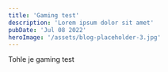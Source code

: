 ```yaml
---
title: 'Gaming test'
description: 'Lorem ipsum dolor sit amet'
pubDate: 'Jul 08 2022'
heroImage: '/assets/blog-placeholder-3.jpg'
---
```


Tohle je gaming test